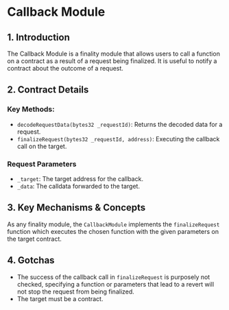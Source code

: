# Callback Module

## 1. Introduction

The Callback Module is a finality module that allows users to call a function on a contract as a result of a request being finalized. It is useful to notify a contract about the outcome of a request.

## 2. Contract Details

### Key Methods:

- `decodeRequestData(bytes32 _requestId)`: Returns the decoded data for a request.
- `finalizeRequest(bytes32 _requestId, address)`: Executing the callback call on the target.

### Request Parameters

- `_target`: The target address for the callback.
- `_data`: The calldata forwarded to the target.

## 3. Key Mechanisms & Concepts

As any finality module, the `CallbackModule` implements the `finalizeRequest` function which executes the chosen function with the given parameters on the target contract.

## 4. Gotchas

- The success of the callback call in `finalizeRequest` is purposely not checked, specifying a function or parameters that lead to a revert will not stop the request from being finalized.
- The target must be a contract.
